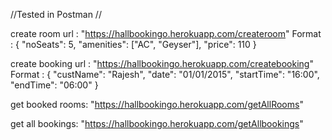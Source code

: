 //Tested in Postman //

create room url : "https://hallbookingo.herokuapp.com/createroom"
Format :
   {
    "noSeats": 5,
    "amenities": ["AC", "Geyser"],
    "price": 110
   }
   
create booking url : "https://hallbookingo.herokuapp.com/createbooking"
Format :
     {
    "custName": "Rajesh",
    "date": "01/01/2015",
    "startTime": "16:00",
    "endTime": "06:00"
    }
    
get booked rooms: "https://hallbookingo.herokuapp.com/getAllRooms"

get all bookings: "https://hallbookingo.herokuapp.com/getAllbookings"
